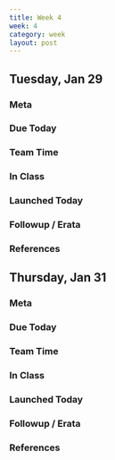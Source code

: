 ```yaml
---
title: Week 4 
week: 4
category: week
layout: post
---
```


## Tuesday, Jan 29

### Meta

### Due Today

### Team Time

### In Class

### Launched Today

### Followup / Erata

### References


<!-- # # # # # # # # # # # # # # # # # # # # # # # # # # # -->

## Thursday, Jan 31

### Meta

### Due Today

### Team Time

### In Class

### Launched Today

### Followup / Erata

### References


<!-- # # # # # # # # # # # # # # # # # # # # # # # # # # # -->

